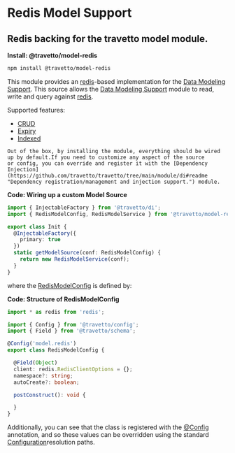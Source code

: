 <!-- This file was generated by @travetto/doc and should not be modified directly -->
<!-- Please modify https://github.com/travetto/travetto/tree/main/module/model-redis/DOC.ts and execute "npx trv doc" to rebuild -->
# Redis Model Support
## Redis backing for the travetto model module.

**Install: @travetto/model-redis**
```bash
npm install @travetto/model-redis
```

This module provides an [redis](https://redis.io)-based implementation for the [Data Modeling Support](https://github.com/travetto/travetto/tree/main/module/model#readme "Datastore abstraction for core operations.").  This source allows the [Data Modeling Support](https://github.com/travetto/travetto/tree/main/module/model#readme "Datastore abstraction for core operations.") module to read, write and query against [redis](https://redis.io).

Supported features:
   
   *  [CRUD](https://github.com/travetto/travetto/tree/main/module/model/src/service/crud.ts#L11)
   *  [Expiry](https://github.com/travetto/travetto/tree/main/module/model/src/service/expiry.ts#L11)
   *  [Indexed](https://github.com/travetto/travetto/tree/main/module/model/src/service/indexed.ts#L12)

    Out of the box, by installing the module, everything should be wired up by default.If you need to customize any aspect of the source 
    or config, you can override and register it with the [Dependency Injection](https://github.com/travetto/travetto/tree/main/module/di#readme "Dependency registration/management and injection support.") module.

    
**Code: Wiring up a custom Model Source**
```typescript
import { InjectableFactory } from '@travetto/di';
import { RedisModelConfig, RedisModelService } from '@travetto/model-redis';

export class Init {
  @InjectableFactory({
    primary: true
  })
  static getModelSource(conf: RedisModelConfig) {
    return new RedisModelService(conf);
  }
}
```

  where the [RedisModelConfig](https://github.com/travetto/travetto/tree/main/module/model-redis/src/config.ts#L7) is defined by:

  
**Code: Structure of RedisModelConfig**
```typescript
import * as redis from 'redis';

import { Config } from '@travetto/config';
import { Field } from '@travetto/schema';

@Config('model.redis')
export class RedisModelConfig {

  @Field(Object)
  client: redis.RedisClientOptions = {};
  namespace?: string;
  autoCreate?: boolean;

  postConstruct(): void {

  }
}
```

  Additionally, you can see that the class is registered with the [@Config](https://github.com/travetto/travetto/tree/main/module/config/src/decorator.ts#L13) annotation, and so these values can be overridden using the 
  standard [Configuration](https://github.com/travetto/travetto/tree/main/module/config#readme "Configuration support")resolution paths.
